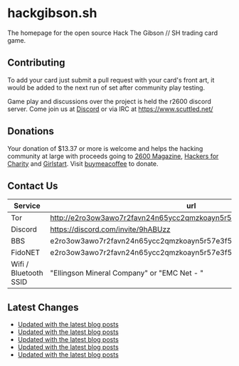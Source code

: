 # hackgibson.sh
The homepage for the open source Hack The Gibson // SH trading card game.


## Contributing

To add your card just submit a pull request with your card's front art, it would be added to the next run of set after community play testing.

Game play and discussions over the project is held the r2600 discord server. Come join us at [Discord](https://discord.com/invite/9hABUzz) or via IRC at https://www.scuttled.net/


## Donations

Your donation of $13.37 or more is welcome and helps the hacking community at large with proceeds going to [2600 Magazine](https://2600.com/), [Hackers for Charity](https://hackersforcharity.org) and [Girlstart](https://girlstart.org).  Visit [buymeacoffee](https://www.buymeacoffee.com/hackgibson.sh) to donate.


## Contact Us

Service | url
-|-
Tor | http://e2ro3ow3awo7r2favn24n65ycc2qmzkoayn5r57e3f56nvjwdcgg32ad.onion
Discord | https://discord.com/invite/9hABUzz
BBS | e2ro3ow3awo7r2favn24n65ycc2qmzkoayn5r57e3f56nvjwdcgg32ad.onion:23
FidoNET | e2ro3ow3awo7r2favn24n65ycc2qmzkoayn5r57e3f56nvjwdcgg32ad.onion:24554
Wifi / Bluetooth SSID | "Ellingson Mineral Company" or "EMC Net - <fidonet address>"

## Latest Changes
<!-- BLOG-POST-LIST:START -->
- [Updated with the latest blog posts](https://github.com/DFW2600/hackgibson.sh/commit/83dde523ef24f7ec66edbbd73b0ccac955aad1ed)
- [Updated with the latest blog posts](https://github.com/DFW2600/hackgibson.sh/commit/1e7b8feab7db769eedeb87d30012e70a2cda7dbe)
- [Updated with the latest blog posts](https://github.com/DFW2600/hackgibson.sh/commit/d1598a802214ad1d4bd465c32161f6014e63ba11)
- [Updated with the latest blog posts](https://github.com/DFW2600/hackgibson.sh/commit/47b92f4cd8d74912fc488676a023bf8eb3fc7ad6)
- [Updated with the latest blog posts](https://github.com/DFW2600/hackgibson.sh/commit/5cb4c47337a6425117eaa4660abce7436297519e)
<!-- BLOG-POST-LIST:END -->
